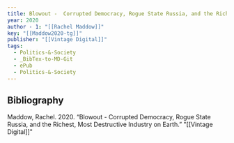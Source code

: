 ```yaml
---
title: Blowout -  Corrupted Democracy, Rogue State Russia, and the Richest, Most Destructive Industry on Earth
year: 2020
author - 1: "[[Rachel Maddow]]"
key: "[[Maddow2020-tg]]"
publisher: "[[Vintage Digital]]"
tags:
  - Politics-&-Society
  - _BibTex-to-MD-Git
  - ePub
  - Politics-&-Society
---
```


## Bibliography
Maddow, Rachel. 2020. “Blowout -  Corrupted Democracy, Rogue State Russia, and the Richest, Most Destructive Industry on Earth.” "[[Vintage Digital]]"